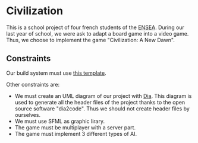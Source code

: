 # Civilization

This is a school project of four french students of the [ENSEA](<www.ensea.fr/>). During our last year of school, we were ask to adapt a board game into a video game. Thus, we choose to implement the game "Civilization: A New Dawn".

## Constraints

Our build system must use [this template](<www.github.com/cbares/plt>).

Other constraints are:

* We must create an UML diagram of our project with [Dia](<www.dia-installer.de/>). This diagram is used to generate all the header files of the project thanks to the open source software "dia2code". Thus we should not create header files by ourselves.
* We must use SFML as graphic lirary.
* The game must be multiplayer with a server part.
* The game must implement 3 different types of AI.
